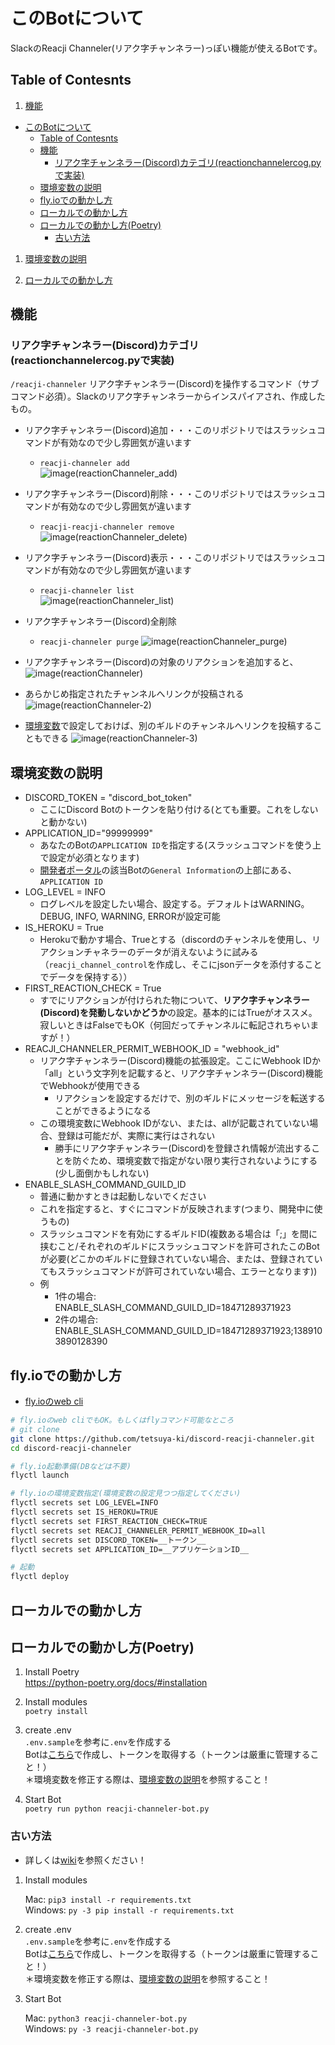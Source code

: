 # このBotについて

SlackのReacji Channeler(リアク字チャンネラー)っぽい機能が使えるBotです。

## Table of Contesnts

1. [機能](#機能)

- [このBotについて](#このbotについて)
  - [Table of Contesnts](#table-of-contesnts)
  - [機能](#機能)
    - [リアク字チャンネラー(Discord)カテゴリ(reactionchannelercog.pyで実装)](#リアク字チャンネラーdiscordカテゴリreactionchannelercogpyで実装)
  - [環境変数の説明](#環境変数の説明)
  - [fly.ioでの動かし方](#flyioでの動かし方)
  - [ローカルでの動かし方](#ローカルでの動かし方)
  - [ローカルでの動かし方(Poetry)](#ローカルでの動かし方poetry)
    - [古い方法](#古い方法)

1. [環境変数の説明](#環境変数の説明)

1. [ローカルでの動かし方](#ローカルでの動かし方)

## 機能

### リアク字チャンネラー(Discord)カテゴリ(reactionchannelercog.pyで実装)

`/reacji-channeler` リアク字チャンネラー(Discord)を操作するコマンド（サブコマンド必須）。Slackのリアク字チャンネラーからインスパイアされ、作成したもの。

- リアク字チャンネラー(Discord)追加・・・このリポジトリではスラッシュコマンドが有効なので少し雰囲気が違います  
  - `reacji-channeler add`  
![image(reactionChanneler_add)](https://github.com/tetsuya-ki/images/blob/main/discord-bot-heroku/reactionChanneler_add.png?raw=true)

- リアク字チャンネラー(Discord)削除・・・このリポジトリではスラッシュコマンドが有効なので少し雰囲気が違います  
  - `reacji-reacji-channeler remove`  
![image(reactionChanneler_delete)](https://github.com/tetsuya-ki/images/blob/main/discord-bot-heroku/reactionChanneler_delete.png?raw=true)

- リアク字チャンネラー(Discord)表示・・・このリポジトリではスラッシュコマンドが有効なので少し雰囲気が違います  
  - `reacji-channeler list`  
![image(reactionChanneler_list)](https://github.com/tetsuya-ki/images/blob/main/discord-bot-heroku/reactionChanneler_list.png?raw=true)

- リアク字チャンネラー(Discord)全削除  
  - `reacji-channeler purge`
![image(reactionChanneler_purge)](https://github.com/tetsuya-ki/images/blob/main/discord-bot-heroku/reactionChanneler_purge.png?raw=true)

- リアク字チャンネラー(Discord)の対象のリアクションを追加すると、  
![image(reactionChanneler)](https://github.com/tetsuya-ki/images/blob/main/discord-bot-heroku/event_reaction.png?raw=True)

- あらかじめ指定されたチャンネルへリンクが投稿される  
![image(reactionChanneler-2)](https://github.com/tetsuya-ki/images/blob/main/discord-bot-heroku/event_reaction_added.png?raw=True)

- [環境変数](#環境変数の説明)で設定しておけば、別のギルドのチャンネルへリンクを投稿することもできる
![image(reactionChanneler-3)](<https://github.com/tetsuya-ki/images/blob/main/discord-bot-heroku/event_reaction_added(webhook).png?raw=True>)

## 環境変数の説明

- DISCORD_TOKEN = "discord_bot_token"
  - ここにDiscord Botのトークンを貼り付ける(とても重要。これをしないと動かない)
- APPLICATION_ID="99999999"
  - あなたのBotの`APPLICATION ID`を指定する(スラッシュコマンドを使う上で設定が必須となります)
  - [開発者ポータル](https://discord.com/developers/applications/)の該当Botの`General Information`の上部にある、`APPLICATION ID`
- LOG_LEVEL = INFO
  - ログレベルを設定したい場合、設定する。デフォルトはWARNING。DEBUG, INFO, WARNING, ERRORが設定可能
- IS_HEROKU = True
  - Herokuで動かす場合、Trueとする（discordのチャンネルを使用し、リアクションチャネラーのデータが消えないように試みる（`reacji_channel_control`を作成し、そこにjsonデータを添付することでデータを保持する））
- FIRST_REACTION_CHECK = True
  - すでにリアクションが付けられた物について、**リアク字チャンネラー(Discord)を発動しないかどうか**の設定。基本的にはTrueがオススメ。寂しいときはFalseでもOK（何回だってチャンネルに転記されちゃいますが！）
- REACJI_CHANNELER_PERMIT_WEBHOOK_ID = "webhook_id"
  - リアク字チャンネラー(Discord)機能の拡張設定。ここにWebhook IDか「all」という文字列を記載すると、リアク字チャンネラー(Discord)機能でWebhookが使用できる
    - リアクションを設定するだけで、別のギルドにメッセージを転送することができるようになる
  - この環境変数にWebhook IDがない、または、allが記載されていない場合、登録は可能だが、実際に実行はされない
    - 勝手にリアク字チャンネラー(Discord)を登録され情報が流出することを防ぐため、環境変数で指定がない限り実行されないようにする(少し面倒かもしれない)
- ENABLE_SLASH_COMMAND_GUILD_ID
  - 普通に動かすときは起動しないでください
  - これを指定すると、すぐにコマンドが反映されます(つまり、開発中に使うもの)
  - スラッシュコマンドを有効にするギルドID(複数ある場合は「;」を間に挟むこと/それぞれのギルドにスラッシュコマンドを許可されたこのBotが必要(どこかのギルドに登録されていない場合、または、登録されていてもスラッシュコマンドが許可されていない場合、エラーとなります))
  - 例
    - 1件の場合: ENABLE_SLASH_COMMAND_GUILD_ID=18471289371923
    - 2件の場合: ENABLE_SLASH_COMMAND_GUILD_ID=18471289371923;1389103890128390

## fly.ioでの動かし方

- [fly.ioのweb cli](https://fly.io/terminal)

```sh
# fly.ioのweb cliでもOK。もしくはflyコマンド可能なところ
# git clone
git clone https://github.com/tetsuya-ki/discord-reacji-channeler.git
cd discord-reacji-channeler

# fly.io起動準備(DBなどは不要)
flyctl launch

# fly.ioの環境変数指定(環境変数の設定見つつ指定してください)
flyctl secrets set LOG_LEVEL=INFO
flyctl secrets set IS_HEROKU=TRUE
flyctl secrets set FIRST_REACTION_CHECK=TRUE
flyctl secrets set REACJI_CHANNELER_PERMIT_WEBHOOK_ID=all
flyctl secrets set DISCORD_TOKEN=__トークン__
flyctl secrets set APPLICATION_ID=__アプリケーションID__

# 起動
flyctl deploy
```

## ローカルでの動かし方

## ローカルでの動かし方(Poetry)

1. Install Poetry  
<https://python-poetry.org/docs/#installation>

2. Install modules  
`poetry install`

3. create .env  
`.env.sample`を参考に`.env`を作成する  
Botは[こちら](https://discord.com/developers/applications)で作成し、トークンを取得する（トークンは厳重に管理すること！）  
＊環境変数を修正する際は、[環境変数の説明](#環境変数の説明)を参照すること！

4. Start Bot  
`poetry run python reacji-channeler-bot.py`

### 古い方法

- 詳しくは[wiki](https://github.com/tetsuya-ki/discord-bot-heroku/wiki)を参照ください！

1. Install modules

    Mac: `pip3 install -r requirements.txt`  
    Windows: `py -3 pip install -r requirements.txt`

2. create .env  
`.env.sample`を参考に`.env`を作成する  
Botは[こちら](https://discord.com/developers/applications)で作成し、トークンを取得する（トークンは厳重に管理すること！）  
＊環境変数を修正する際は、[環境変数の説明](#環境変数の説明)を参照すること！

3. Start Bot

    Mac: `python3 reacji-channeler-bot.py`  
    Windows: `py -3 reacji-channeler-bot.py`
